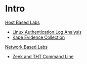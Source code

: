 # Intro

[Host Based Labs]()

- [Linux Authentication Log Analysis ](Labs/sshd_logs/sshd_logs.md)
- [Kape Evidence Collection](Labs/kape-evidence-collection/kape-evidence-collection.md)


[Network Based Labs]()

 - [Zeek and THT Command Line](Labs/zeek-command-line-intro/zeek-tht-intro.md)